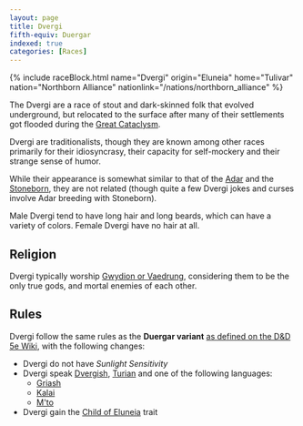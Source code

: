 ```yaml
---
layout: page
title: Dvergi
fifth-equiv: Duergar
indexed: true
categories: [Races]
---
```


{% include raceBlock.html name="Dvergi" origin="Eluneia" home="Tulivar" nation="Northborn Alliance" nationlink="/nations/northborn_alliance" %}

The Dvergi are a race of stout and dark-skinned folk that evolved underground, but relocated to the surface after many of
their settlements got flooded during the [Great Cataclysm](/history/great-cataclysm).

Dvergi are traditionalists, though they are known among other races primarily for their idiosyncrasy, their capacity for self-mockery and their
strange sense of humor.

While their appearance is somewhat similar to that of the [Adar](/races/adar) and the [Stoneborn](/races/stoneborn), they
are not related (though quite a few Dvergi jokes and curses involve Adar breeding with Stoneborn).

Male Dvergi tend to have long hair and long beards, which can have a variety of colors. Female Dvergi have no hair at all.

## Religion

Dvergi typically worship [Gwydion or Vaedrung](/pantheons/watchers), considering them to be the only true gods, and mortal
enemies of each other.

## Rules

Dvergi follow the same rules as the **Duergar variant** [as defined on the D&D 5e Wiki](https://www.dandwiki.com/wiki/Duergar,_Variant_(5e_Subrace)), with the following changes:

- Dvergi do not have _Sunlight Sensitivity_
- Dvergi speak [Dvergish](/general/languages), [Turian](/general/languages) and one of the following languages:
  - [Griash](/general/languages)
  - [Kalai](/general/languages)
  - [M'to](/general/languages)
- Dvergi gain the [Child of Eluneia](/rules/child_of_eluneia) trait
